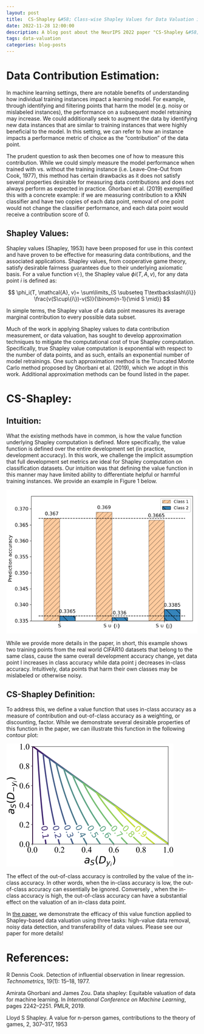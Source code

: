 ```yaml
---
layout: post
title:  CS-Shapley &#58; Class-wise Shapley Values for Data Valuation in Classification
date: 2022-11-28 12:00:00
description: A blog post about the NeurIPS 2022 paper "CS-Shapley &#58; Class-wise Shapley Values for Data Valuation in Classification"
tags: data-valuation
categories: blog-posts
---
```

      
# Data Contribution Estimation:
In machine learning settings, there are notable benefits of understanding how individual training instances impact a learning model. For example, through identifying and filtering points that harm the model (e.g. noisy or mislabeled instances), the performance on a subsequent model retraining may increase. We could additionally seek to augment the data by identifying new data instances that are similar to training instances that were highly beneficial to the model. In this setting, we can refer to how an instance impacts a performance metric of choice as the “contribution” of the data point.

The prudent question to ask then becomes one of how to measure this contribution. While we could simply measure the model performance when trained with vs. without the training instance (i.e. Leave-One-Out from Cook, 1977), this method has certain drawbacks as it does not satisfy several properties desirable for measuring data contributions and does not always perform as expected in practice. Ghorbani et al. (2019) exemplified this with a concrete example: if we are measuring contribution to a KNN classifier and have two copies of each data point, removal of one point would not change the classifier performance, and each data point would receive a contribution score of $0$. 

## Shapley Values: 
Shapley values (Shapley, 1953) have been proposed for use in this context and have proven to be effective for measuring data contributions, and the associated applications. Shapley values, from cooperative game theory, satisfy desirable fairness guarantees due to their underlying axiomatic basis. For a value function $v(·)$, the Shapley value $\phi i(T, A, v)$, for any data point $i$ is defined as:

$$
\phi_i(T, \mathcal{A}, v)= \sum\limits_{S \subseteq T\textbackslash\{i\}} \frac{v(S\cup\{i\})-v(S)}{\binom{n-1}{\mid S \mid}}
$$

In simple terms, the Shapley value of a data point measures its average marginal contribution to every possible data subset.

Much of the work in applying Shapley values to data contribution measurement, or data valuation, has sought to develop approximation techniques to mitigate the computational cost of true Shapley computation. Specifically, true Shapley value computation is exponential with respect to the number of data points, and as such, entails an exponential number of model retrainings. One such approximation method is the Truncated Monte Carlo method proposed by Ghorbani et al. (2019), which we adopt in this work. Additional approximation methods can be found listed in the paper.

# CS-Shapley: 
## Intuition:
What the existing methods have in common, is how the value function underlying Shapley computation is defined. More specifically, the value function is defined over the entire development set (in practice, development accuracy). In this work, we challenge the implicit assumption that full development set metrics are ideal for Shapley computation on classification datasets. Our intuition was that defining the value function in this manner may have limited ability to differentiate helpful or harmful training instances. We provide an example in Figure 1 below.

<img src="https://github.com/stephanieschoch/stephanieschoch.github.io/blob/master/assets/img/cs-shapley-fig-1.png" alt="Figure 1">

While we provide more details in the paper, in short, this example shows two training points from the real world CIFAR10 datasets that belong to the same class, cause the same overall development accuracy change, yet data point I increases in class accuracy while data point j decreases in-class accuracy. Intuitively, data points that harm their own classes may be mislabeled or otherwise noisy.	

## CS-Shapley Definition:

To address this, we define a value function that uses in-class accuracy as a measure of contribution and out-of-class accuracy as a weighting, or discounting, factor. While we demonstrate several desirable properties of this function in the paper, we can illustrate this function in the following contour plot:

<img src="https://github.com/stephanieschoch/stephanieschoch.github.io/blob/master/assets/img/fig-cd-contourplot.png" alt="Contour Plot">

The effect of the out-of-class accuracy is controlled by the value of the in-class accuracy. In other words, when the in-class accuracy is low, the out-of-class accuracy can essentially be ignored. Conversely , when the in-class accuracy is high, the out-of-class accuracy can have a substantial effect on the valuation of an in-class data point.

In [the paper](https://arxiv.org/pdf/2211.06800.pdf), we demonstrate the efficacy of this value function applied to Shapley-based data valuation using three tasks: high-value data removal, noisy data detection, and transferability of data values. Please see our paper for more details!

# References: 

R Dennis Cook. Detection of influential observation in linear regression. *Technometrics*, 19(1):
15–18, 1977.

Amirata Ghorbani and James Zou. Data shapley: Equitable valuation of data for machine
learning. In *International Conference on Machine Learning*, pages 2242–2251. PMLR, 2019.

Lloyd S Shapley. A value for n-person games, contributions to the theory of games, 2, 307–317, 1953
